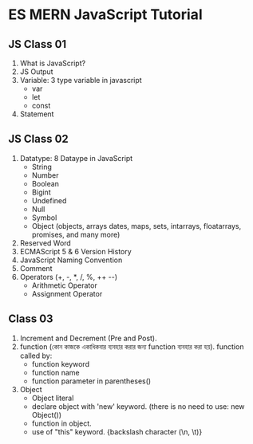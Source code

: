 # ES MERN JavaScript Tutorial

## JS Class 01
1. What is JavaScript?
2. JS Output
3. Variable: 3 type variable in javascript
    - var
    - let
    - const
4. Statement

## JS Class 02
1. Datatype: 8 Dataype in JavaScript
    - String
    - Number
    - Boolean
    - Bigint
    - Undefined
    - Null
    - Symbol
    - Object (objects, arrays dates, maps, sets, intarrays, floatarrays, promises, and many more)
2. Reserved Word
3. ECMAScript 5 & 6 Version History
4. JavaScript Naming Convention
5. Comment
6. Operators (+, -, *, /, %, ++ --)
    - Arithmetic Operator
    - Assignment Operator

## Class 03
1. Increment and Decrement (Pre and Post).
2. function (কোন কাজকে একাধিকবার ব্যবহার করার জন্য function ব্যবহার করা হয়). function called by:
    - function keyword
    - function name
    - function parameter in parentheses()
3. Object
    - Object literal
    - declare object with 'new' keyword. (there is no need to use: new Object())
    - function in object.
    - use of "this" keyword. {backslash character (\n, \t)}
